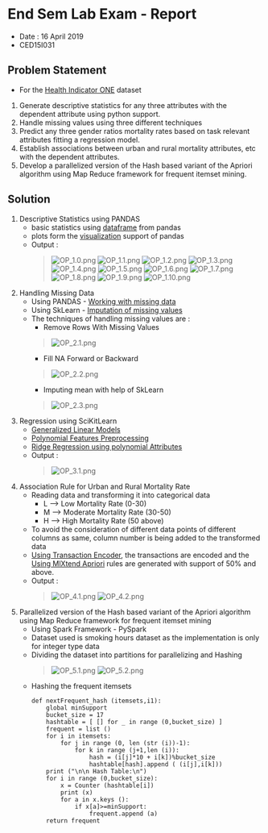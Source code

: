 #	End Sem Lab Exam - Report
-	Date : 16 April 2019
-	CED15I031

##	Problem Statement
-	For the [Health Indicator ONE](./HealthIndicatorONE.csv) dataset
1.	Generate descriptive statistics for any three attributes with the dependent attribute using python support.
2.	Handle missing values using three different techniques
3.	Predict any three gender ratios mortality rates based on task relevant attributes fitting a regression model.
4.	Establish associations between urban and rural mortality attributes, etc with the dependent attributes.
5.	Develop a parallelized version of the Hash based variant of the Apriori algorithm using Map Reduce framework for frequent itemset mining.

##	Solution
1.	Descriptive Statistics using PANDAS
	-	basic statistics using [dataframe](https://pandas.pydata.org/pandas-docs/stable/reference/frame.html) from pandas
	-	plots form the [visualization](https://pandas.pydata.org/pandas-docs/stable/user_guide/visualization.html) support of pandas
	-	Output :
		>	![OP_1.0.png](https://raw.githubusercontent.com/AkshaY2039/Analytics-and-Systems-of-Big-Data/master/EndSem_Lab_Exam/Output_Screenshots/OP_1.0.png)
		>	![OP_1.1.png](https://raw.githubusercontent.com/AkshaY2039/Analytics-and-Systems-of-Big-Data/master/EndSem_Lab_Exam/Output_Screenshots/OP_1.1.png)
		>	![OP_1.2.png](https://raw.githubusercontent.com/AkshaY2039/Analytics-and-Systems-of-Big-Data/master/EndSem_Lab_Exam/Output_Screenshots/OP_1.2.png)
		>	![OP_1.3.png](https://raw.githubusercontent.com/AkshaY2039/Analytics-and-Systems-of-Big-Data/master/EndSem_Lab_Exam/Output_Screenshots/OP_1.3.png)
		>	![OP_1.4.png](https://raw.githubusercontent.com/AkshaY2039/Analytics-and-Systems-of-Big-Data/master/EndSem_Lab_Exam/Output_Screenshots/OP_1.4.png)
		>	![OP_1.5.png](https://raw.githubusercontent.com/AkshaY2039/Analytics-and-Systems-of-Big-Data/master/EndSem_Lab_Exam/Output_Screenshots/OP_1.5.png)
		>	![OP_1.6.png](https://raw.githubusercontent.com/AkshaY2039/Analytics-and-Systems-of-Big-Data/master/EndSem_Lab_Exam/Output_Screenshots/OP_1.6.png)
		>	![OP_1.7.png](https://raw.githubusercontent.com/AkshaY2039/Analytics-and-Systems-of-Big-Data/master/EndSem_Lab_Exam/Output_Screenshots/OP_1.7.png)
		>	![OP_1.8.png](https://raw.githubusercontent.com/AkshaY2039/Analytics-and-Systems-of-Big-Data/master/EndSem_Lab_Exam/Output_Screenshots/OP_1.8.png)
		>	![OP_1.9.png](https://raw.githubusercontent.com/AkshaY2039/Analytics-and-Systems-of-Big-Data/master/EndSem_Lab_Exam/Output_Screenshots/OP_1.9.png)
		>	![OP_1.10.png](https://raw.githubusercontent.com/AkshaY2039/Analytics-and-Systems-of-Big-Data/master/EndSem_Lab_Exam/Output_Screenshots/OP_1.10.png)
2.	Handling Missing Data
	-	Using PANDAS - [Working with missing data](https://pandas.pydata.org/pandas-docs/stable/user_guide/missing_data.html)
	-	Using SkLearn - [Imputation of missing values](https://scikit-learn.org/stable/modules/impute.html)
	-	The techniques of handling missing values are :
		*	Remove Rows With Missing Values
		>	![OP_2.1.png](https://raw.githubusercontent.com/AkshaY2039/Analytics-and-Systems-of-Big-Data/master/EndSem_Lab_Exam/Output_Screenshots/OP_2.1.png)
		*	Fill NA Forward or Backward
		>	![OP_2.2.png](https://raw.githubusercontent.com/AkshaY2039/Analytics-and-Systems-of-Big-Data/master/EndSem_Lab_Exam/Output_Screenshots/OP_2.2.png)
		*	Imputing mean with help of SkLearn
		>	![OP_2.3.png](https://raw.githubusercontent.com/AkshaY2039/Analytics-and-Systems-of-Big-Data/master/EndSem_Lab_Exam/Output_Screenshots/OP_2.3.png)
3.	Regression using SciKitLearn
	-	[Generalized Linear Models](https://scikit-learn.org/stable/modules/linear_model.html#generalized-linear-models)	
	-	[Polynomial Features Preprocessing](https://scikit-learn.org/stable/modules/generated/sklearn.preprocessing.PolynomialFeatures.html)
	-	[Ridge Regression using polynomial Attributes](https://scikit-learn.org/stable/auto_examples/linear_model/plot_polynomial_interpolation.html)
	-	Output :
		>	![OP_3.1.png](https://raw.githubusercontent.com/AkshaY2039/Analytics-and-Systems-of-Big-Data/master/EndSem_Lab_Exam/Output_Screenshots/OP_3.1.png)
4.	Association Rule for Urban and Rural Mortality Rate
	-	Reading data and transforming it into categorical data
		-	L --> Low Mortality Rate (0-30)
		-	M --> Moderate Mortality Rate (30-50)
		-	H --> High Mortality Rate (50 above)
	-	To avoid the consideration of different data points of different columns as same, column number is being added to the transformed data
	-	[Using Transaction Encoder](http://rasbt.github.io/mlxtend/user_guide/preprocessing/TransactionEncoder/), the transactions are encoded and the [Using MlXtend Apriori](http://rasbt.github.io/mlxtend/user_guide/frequent_patterns/apriori/) rules are generated with support of 50% and above.
	-	Output :
		>	![OP_4.1.png](https://raw.githubusercontent.com/AkshaY2039/Analytics-and-Systems-of-Big-Data/master/EndSem_Lab_Exam/Output_Screenshots/OP_4.1.png)
		>	![OP_4.2.png](https://raw.githubusercontent.com/AkshaY2039/Analytics-and-Systems-of-Big-Data/master/EndSem_Lab_Exam/Output_Screenshots/OP_4.2.png)
5.	Parallelized version of the Hash based variant of the Apriori algorithm using Map Reduce framework for frequent itemset mining
	-	Using Spark Framework - PySpark
	-	Dataset used is smoking hours dataset as the implementation is only for integer type data
	-	Dividing the dataset into partitions for parallelizing and Hashing
		>	![OP_5.1.png](https://raw.githubusercontent.com/AkshaY2039/Analytics-and-Systems-of-Big-Data/master/EndSem_Lab_Exam/Output_Screenshots/OP_5.1.png)
		>	![OP_5.2.png](https://raw.githubusercontent.com/AkshaY2039/Analytics-and-Systems-of-Big-Data/master/EndSem_Lab_Exam/Output_Screenshots/OP_5.2.png)
	-	Hashing the frequent itemsets
		```
		def nextFrequent_hash (itemsets,i1):
			global minSupport
			bucket_size = 17
			hashtable = [ [] for _ in range (0,bucket_size) ]
			frequent = list ()
			for i in itemsets:
				for j in range (0, len (str (i))-1):
					for k in range (j+1,len (i)):
						hash = (i[j]*10 + i[k])%bucket_size
						hashtable[hash].append ( (i[j],i[k]))
			print ("\n\n Hash Table:\n")
			for i in range (0,bucket_size):
				x = Counter (hashtable[i])
				print (x)
				for a in x.keys ():
					if x[a]>=minSupport:
						frequent.append (a)
			return frequent
		```